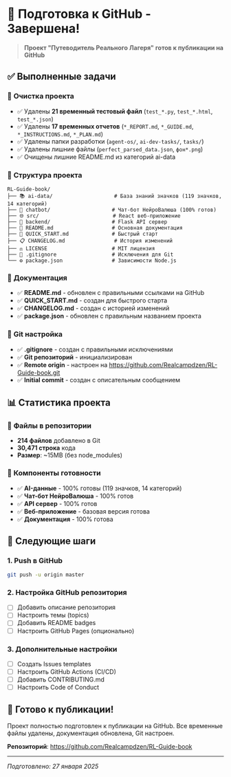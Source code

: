 # 🚀 Подготовка к GitHub - Завершена!

> **Проект "Путеводитель Реального Лагеря" готов к публикации на GitHub**

## ✅ **Выполненные задачи**

### 🧹 **Очистка проекта**
- ✅ Удалены **21 временный тестовый файл** (`test_*.py`, `test_*.html`, `test_*.json`)
- ✅ Удалены **17 временных отчетов** (`*_REPORT.md`, `*_GUIDE.md`, `*_INSTRUCTIONS.md`, `*_PLAN.md`)
- ✅ Удалены папки разработки (`agent-os/`, `ai-dev-tasks/`, `tasks/`)
- ✅ Удалены лишние файлы (`perfect_parsed_data.json`, `фон*.png`)
- ✅ Очищены лишние README.md из категорий ai-data

### 📁 **Структура проекта**
```
RL-Guide-book/
├── 📚 ai-data/                    # База знаний значков (119 значков, 14 категорий)
├── 🤖 chatbot/                    # Чат-бот НейроВалюша (100% готов)
├── 🌐 src/                        # React веб-приложение
├── 🔧 backend/                    # Flask API сервер
├── 📄 README.md                   # Основная документация
├── 🚀 QUICK_START.md              # Быстрый старт
├── 📋 CHANGELOG.md                # История изменений
├── ⚖️ LICENSE                     # MIT лицензия
├── 🚫 .gitignore                  # Исключения для Git
└── ⚙️ package.json                # Зависимости Node.js
```

### 📝 **Документация**
- ✅ **README.md** - обновлен с правильными ссылками на GitHub
- ✅ **QUICK_START.md** - создан для быстрого старта
- ✅ **CHANGELOG.md** - создан с историей изменений
- ✅ **package.json** - обновлен с правильным названием проекта

### 🔧 **Git настройка**
- ✅ **.gitignore** - создан с правильными исключениями
- ✅ **Git репозиторий** - инициализирован
- ✅ **Remote origin** - настроен на https://github.com/Realcampdzen/RL-Guide-book.git
- ✅ **Initial commit** - создан с описательным сообщением

## 📊 **Статистика проекта**

### 📁 **Файлы в репозитории**
- **214 файлов** добавлено в Git
- **30,471 строка** кода
- **Размер**: ~15MB (без node_modules)

### 🎯 **Компоненты готовности**
- ✅ **AI-данные** - 100% готовы (119 значков, 14 категорий)
- ✅ **Чат-бот НейроВалюша** - 100% готов
- ✅ **API сервер** - 100% готов
- ✅ **Веб-приложение** - базовая версия готова
- ✅ **Документация** - 100% готова

## 🚀 **Следующие шаги**

### 1. **Push в GitHub**
```bash
git push -u origin master
```

### 2. **Настройка GitHub репозитория**
- [ ] Добавить описание репозитория
- [ ] Настроить темы (topics)
- [ ] Добавить README badges
- [ ] Настроить GitHub Pages (опционально)

### 3. **Дополнительные настройки**
- [ ] Создать Issues templates
- [ ] Настроить GitHub Actions (CI/CD)
- [ ] Добавить CONTRIBUTING.md
- [ ] Настроить Code of Conduct

## 🎉 **Готово к публикации!**

Проект полностью подготовлен к публикации на GitHub. Все временные файлы удалены, документация обновлена, Git настроен.

**Репозиторий**: https://github.com/Realcampdzen/RL-Guide-book

---

*Подготовлено: 27 января 2025*
